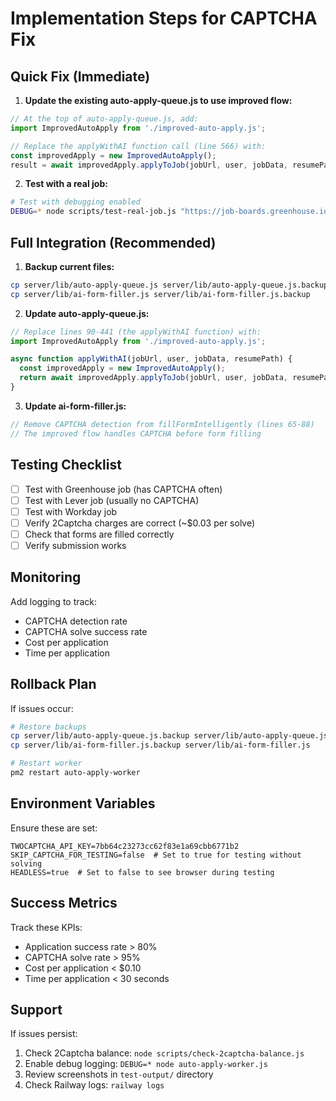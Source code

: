 # Implementation Steps for CAPTCHA Fix

## Quick Fix (Immediate)

1. **Update the existing auto-apply-queue.js to use improved flow:**

```javascript
// At the top of auto-apply-queue.js, add:
import ImprovedAutoApply from './improved-auto-apply.js';

// Replace the applyWithAI function call (line 566) with:
const improvedApply = new ImprovedAutoApply();
result = await improvedApply.applyToJob(jobUrl, user, jobData, resumePath);
```

2. **Test with a real job:**
```bash
# Test with debugging enabled
DEBUG=* node scripts/test-real-job.js "https://job-boards.greenhouse.io/tenstorrent/jobs/4738082007"
```

## Full Integration (Recommended)

1. **Backup current files:**
```bash
cp server/lib/auto-apply-queue.js server/lib/auto-apply-queue.js.backup
cp server/lib/ai-form-filler.js server/lib/ai-form-filler.js.backup
```

2. **Update auto-apply-queue.js:**
```javascript
// Replace lines 90-441 (the applyWithAI function) with:
import ImprovedAutoApply from './improved-auto-apply.js';

async function applyWithAI(jobUrl, user, jobData, resumePath) {
  const improvedApply = new ImprovedAutoApply();
  return await improvedApply.applyToJob(jobUrl, user, jobData, resumePath);
}
```

3. **Update ai-form-filler.js:**
```javascript
// Remove CAPTCHA detection from fillFormIntelligently (lines 65-88)
// The improved flow handles CAPTCHA before form filling
```

## Testing Checklist

- [ ] Test with Greenhouse job (has CAPTCHA often)
- [ ] Test with Lever job (usually no CAPTCHA)
- [ ] Test with Workday job
- [ ] Verify 2Captcha charges are correct (~$0.03 per solve)
- [ ] Check that forms are filled correctly
- [ ] Verify submission works

## Monitoring

Add logging to track:
- CAPTCHA detection rate
- CAPTCHA solve success rate
- Cost per application
- Time per application

## Rollback Plan

If issues occur:
```bash
# Restore backups
cp server/lib/auto-apply-queue.js.backup server/lib/auto-apply-queue.js
cp server/lib/ai-form-filler.js.backup server/lib/ai-form-filler.js

# Restart worker
pm2 restart auto-apply-worker
```

## Environment Variables

Ensure these are set:
```env
TWOCAPTCHA_API_KEY=7bb64c23273cc62f83e1a69cbb6771b2
SKIP_CAPTCHA_FOR_TESTING=false  # Set to true for testing without solving
HEADLESS=true  # Set to false to see browser during testing
```

## Success Metrics

Track these KPIs:
- Application success rate > 80%
- CAPTCHA solve rate > 95%
- Cost per application < $0.10
- Time per application < 30 seconds

## Support

If issues persist:
1. Check 2Captcha balance: `node scripts/check-2captcha-balance.js`
2. Enable debug logging: `DEBUG=* node auto-apply-worker.js`
3. Review screenshots in `test-output/` directory
4. Check Railway logs: `railway logs`